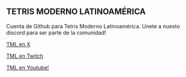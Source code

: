 ## TETRIS MODERNO LATINOAMÉRICA

<!--

**Here are some ideas to get you started:**

🙋‍♀️ A short introduction - what is your organization all about?
🌈 Contribution guidelines - how can the community get involved?
👩‍💻 Useful resources - where can the community find your docs? Is there anything else the community should know?
🍿 Fun facts - what does your team eat for breakfast?
🧙 Remember, you can do mighty things with the power of [Markdown](https://docs.github.com/github/writing-on-github/getting-started-with-writing-and-formatting-on-github/basic-writing-and-formatting-syntax)
-->

Cuenta de Github para Tetris Moderno Latinoamérica. Unete a nuesto discord para ser parte de la comunidad!

[TML en X](https://twitter.com/TM_Latam_)

[TML en Twitch](https://twitch.tv/tm_latam)

[TML en Youtube!](https://youtube.com/@tetrismodernolatinoamerica517)
